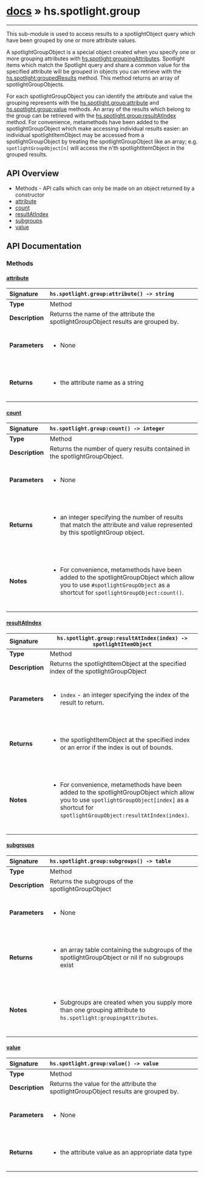 # [docs](index.md) » hs.spotlight.group
---

This sub-module is used to access results to a spotlightObject query which have been grouped by one or more attribute values.

A spotlightGroupObject is a special object created when you specify one or more grouping attributes with [hs.spotlight:groupingAttributes](#groupingAttributes). Spotlight items which match the Spotlight query and share a common value for the specified attribute will be grouped in objects you can retrieve with the [hs.spotlight:groupedResults](#groupedResults) method. This method returns an array of spotlightGroupObjects.

For each spotlightGroupObject you can identify the attribute and value the grouping represents with the [hs.spotlight.group:attribute](#attribute) and [hs.spotlight.group:value](#value) methods.  An array of the results which belong to the group can be retrieved with the [hs.spotlight.group:resultAtIndex](#resultAtIndex) method.  For convenience, metamethods have been added to the spotlightGroupObject which make accessing individual results easier:  an individual spotlightItemObject may be accessed from a spotlightGroupObject by treating the spotlightGroupObject like an array; e.g. `spotlightGroupObject[n]` will access the n'th spotlightItemObject in the grouped results.

## API Overview
* Methods - API calls which can only be made on an object returned by a constructor
 * [attribute](#attribute)
 * [count](#count)
 * [resultAtIndex](#resultatindex)
 * [subgroups](#subgroups)
 * [value](#value)

## API Documentation

### Methods

#### [attribute](#attribute)
| <span style="float: left;">**Signature**</span> | <span style="float: left;">`hs.spotlight.group:attribute() -> string` </span>                                                          |
| -----------------------------------------------------|---------------------------------------------------------------------------------------------------------|
| **Type**                                             | Method                                                                                         |
| **Description**                                      | Returns the name of the attribute the spotlightGroupObject results are grouped by.                                                                                         |
| **Parameters**                                       | <ul><br /><li>None</li><br /></ul>                                        |
| **Returns**                                          | <ul><br /><li>the attribute name as a string</li><br /></ul>                                           |

#### [count](#count)
| <span style="float: left;">**Signature**</span> | <span style="float: left;">`hs.spotlight.group:count() -> integer` </span>                                                          |
| -----------------------------------------------------|---------------------------------------------------------------------------------------------------------|
| **Type**                                             | Method                                                                                         |
| **Description**                                      | Returns the number of query results contained in the spotlightGroupObject.                                                                                         |
| **Parameters**                                       | <ul><br /><li>None</li><br /></ul>                                        |
| **Returns**                                          | <ul><br /><li>an integer specifying the number of results that match the attribute and value represented by this spotlightGroup object.</li><br /></ul>                                           |
| **Notes**                                            | <ul><br /><li>For convenience, metamethods have been added to the spotlightGroupObject which allow you to use <code>#spotlightGroupObject</code> as a shortcut for <code>spotlightGroupObject:count()</code>.</li><br /></ul>                                             |

#### [resultAtIndex](#resultatindex)
| <span style="float: left;">**Signature**</span> | <span style="float: left;">`hs.spotlight.group:resultAtIndex(index) -> spotlightItemObject` </span>                                                          |
| -----------------------------------------------------|---------------------------------------------------------------------------------------------------------|
| **Type**                                             | Method                                                                                         |
| **Description**                                      | Returns the spotlightItemObject at the specified index of the spotlightGroupObject                                                                                         |
| **Parameters**                                       | <ul><br /><li><code>index</code> - an integer specifying the index of the result to return.</li><br /></ul>                                        |
| **Returns**                                          | <ul><br /><li>the spotlightItemObject at the specified index or an error if the index is out of bounds.</li><br /></ul>                                           |
| **Notes**                                            | <ul><br /><li>For convenience, metamethods have been added to the spotlightGroupObject which allow you to use <code>spotlightGroupObject[index]</code> as a shortcut for <code>spotlightGroupObject:resultAtIndex(index)</code>.</li><br /></ul>                                             |

#### [subgroups](#subgroups)
| <span style="float: left;">**Signature**</span> | <span style="float: left;">`hs.spotlight.group:subgroups() -> table` </span>                                                          |
| -----------------------------------------------------|---------------------------------------------------------------------------------------------------------|
| **Type**                                             | Method                                                                                         |
| **Description**                                      | Returns the subgroups of the spotlightGroupObject                                                                                         |
| **Parameters**                                       | <ul><br /><li>None</li><br /></ul>                                        |
| **Returns**                                          | <ul><br /><li>an array table containing the subgroups of the spotlightGroupObject or nil if no subgroups exist</li><br /></ul>                                           |
| **Notes**                                            | <ul><br /><li>Subgroups are created when you supply more than one grouping attribute to <code>hs.spotlight:groupingAttributes</code>.</li><br /></ul>                                             |

#### [value](#value)
| <span style="float: left;">**Signature**</span> | <span style="float: left;">`hs.spotlight.group:value() -> value` </span>                                                          |
| -----------------------------------------------------|---------------------------------------------------------------------------------------------------------|
| **Type**                                             | Method                                                                                         |
| **Description**                                      | Returns the value for the attribute the spotlightGroupObject results are grouped by.                                                                                         |
| **Parameters**                                       | <ul><br /><li>None</li><br /></ul>                                        |
| **Returns**                                          | <ul><br /><li>the attribute value as an appropriate data type</li><br /></ul>                                           |

